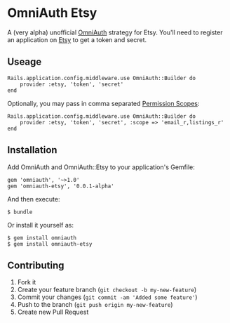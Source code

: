 # OmniAuth Etsy

A (very alpha) unofficial [OmniAuth](https://github.com/intridea/omniauth) strategy for Etsy. You'll need to register an application on [Etsy](https://www.etsy.com/developers/register) to get a token and secret.

## Useage

	Rails.application.config.middleware.use OmniAuth::Builder do
  		provider :etsy, 'token', 'secret'
	end

Optionally, you may pass in comma separated [Permission Scopes](http://www.etsy.com/developers/documentation/getting_started/oauth#section_permission_scopes):


	Rails.application.config.middleware.use OmniAuth::Builder do
  		provider :etsy, 'token', 'secret', :scope => 'email_r,listings_r'
	end



## Installation

Add OmniAuth and OmniAuth::Etsy to your application's Gemfile:
	
	gem 'omniauth', '~>1.0'
  	gem 'omniauth-etsy', '0.0.1-alpha'

And then execute:

    $ bundle

Or install it yourself as:

	$ gem install omniauth
    $ gem install omniauth-etsy

## Contributing

1. Fork it
2. Create your feature branch (`git checkout -b my-new-feature`)
3. Commit your changes (`git commit -am 'Added some feature'`)
4. Push to the branch (`git push origin my-new-feature`)
5. Create new Pull Request
